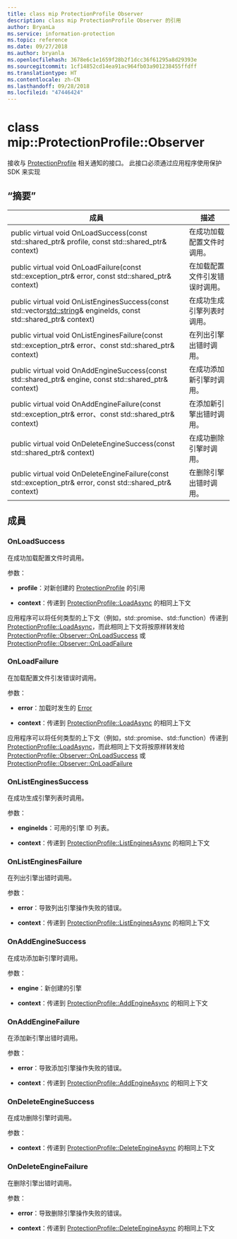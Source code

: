 ```yaml
---
title: class mip ProtectionProfile Observer
description: class mip ProtectionProfile Observer 的引用
author: BryanLa
ms.service: information-protection
ms.topic: reference
ms.date: 09/27/2018
ms.author: bryanla
ms.openlocfilehash: 3678e6c1e1659f28b2f1dcc36f61295a8d29393e
ms.sourcegitcommit: 1cf14852cd14ea91ac964fb03a901238455ffdff
ms.translationtype: HT
ms.contentlocale: zh-CN
ms.lasthandoff: 09/28/2018
ms.locfileid: "47446424"
---
```

# <a name="class-mipprotectionprofileobserver"></a>class mip::ProtectionProfile::Observer 
接收与 [ProtectionProfile](class_mip_protectionprofile.md) 相关通知的接口。
此接口必须通过应用程序使用保护 SDK 来实现
  
## <a name="summary"></a>“摘要”
 成員                        | 描述                                
--------------------------------|---------------------------------------------
public virtual void OnLoadSuccess(const std::shared_ptr<ProtectionProfile>& profile, const std::shared_ptr<void>& context)  |  在成功加载配置文件时调用。
public virtual void OnLoadFailure(const std::exception_ptr& error, const std::shared_ptr<void>& context)  |  在加载配置文件引发错误时调用。
public virtual void OnListEnginesSuccess(const std::vector<std::string>& engineIds, const std::shared_ptr<void>& context)  |  在成功生成引擎列表时调用。
public virtual void OnListEnginesFailure(const std::exception_ptr& error、const std::shared_ptr<void>& context)  |  在列出引擎出错时调用。
public virtual void OnAddEngineSuccess(const std::shared_ptr<ProtectionEngine>& engine, const std::shared_ptr<void>& context)  |  在成功添加新引擎时调用。
public virtual void OnAddEngineFailure(const std::exception_ptr& error、const std::shared_ptr<void>& context)  |  在添加新引擎出错时调用。
public virtual void OnDeleteEngineSuccess(const std::shared_ptr<void>& context)  |  在成功删除引擎时调用。
public virtual void OnDeleteEngineFailure(const std::exception_ptr& error, const std::shared_ptr<void>& context)  |  在删除引擎出错时调用。
  
## <a name="members"></a>成員
  
### <a name="onloadsuccess"></a>OnLoadSuccess
在成功加载配置文件时调用。

参数：  
* **profile**：对新创建的 [ProtectionProfile](class_mip_protectionprofile.md) 的引用


* **context**：传递到 [ProtectionProfile::LoadAsync](class_mip_protectionprofile.md#addengineasync) 的相同上下文


应用程序可以将任何类型的上下文（例如，std::promise、std::function）传递到 [ProtectionProfile::LoadAsync](class_mip_protectionprofile.md#addengineasync)，而此相同上下文将按原样转发给 [ProtectionProfile::Observer::OnLoadSuccess](class_mip_protectionprofile_observer.md#onloadsuccess) 或 [ProtectionProfile::Observer::OnLoadFailure](class_mip_protectionprofile_observer.md#onloadfailure)
  
### <a name="onloadfailure"></a>OnLoadFailure
在加载配置文件引发错误时调用。

参数：  
* **error**：加载时发生的 [Error](class_mip_error.md) 


* **context**：传递到 [ProtectionProfile::LoadAsync](class_mip_protectionprofile.md#addengineasync) 的相同上下文


应用程序可以将任何类型的上下文（例如，std::promise、std::function）传递到 [ProtectionProfile::LoadAsync](class_mip_protectionprofile.md#addengineasync)，而此相同上下文将按原样转发给 [ProtectionProfile::Observer::OnLoadSuccess](class_mip_protectionprofile_observer.md#onloadsuccess) 或 [ProtectionProfile::Observer::OnLoadFailure](class_mip_protectionprofile_observer.md#onloadfailure)
  
### <a name="onlistenginessuccess"></a>OnListEnginesSuccess
在成功生成引擎列表时调用。

参数：  
* **engineIds**：可用的引擎 ID 列表。 


* **context**：传递到 [ProtectionProfile::ListEnginesAsync](class_mip_protectionprofile.md#listenginesasync) 的相同上下文


  
### <a name="onlistenginesfailure"></a>OnListEnginesFailure
在列出引擎出错时调用。

参数：  
* **error**：导致列出引擎操作失败的错误。 


* **context**：传递到 [ProtectionProfile::ListEnginesAsync](class_mip_protectionprofile.md#listenginesasync) 的相同上下文


  
### <a name="onaddenginesuccess"></a>OnAddEngineSuccess
在成功添加新引擎时调用。

参数：  
* **engine**：新创建的引擎 


* **context**：传递到 [ProtectionProfile::AddEngineAsync](class_mip_protectionprofile.md#addengineasync) 的相同上下文


  
### <a name="onaddenginefailure"></a>OnAddEngineFailure
在添加新引擎出错时调用。

参数：  
* **error**：导致添加引擎操作失败的错误。 


* **context**：传递到 [ProtectionProfile::AddEngineAsync](class_mip_protectionprofile.md#addengineasync) 的相同上下文


  
### <a name="ondeleteenginesuccess"></a>OnDeleteEngineSuccess
在成功删除引擎时调用。

参数：  
* **context**：传递到 [ProtectionProfile::DeleteEngineAsync](class_mip_protectionprofile.md#deleteengineasync) 的相同上下文


  
### <a name="ondeleteenginefailure"></a>OnDeleteEngineFailure
在删除引擎出错时调用。

参数：  
* **error**：导致删除引擎操作失败的错误。 


* **context**：传递到 [ProtectionProfile::DeleteEngineAsync](class_mip_protectionprofile.md#deleteengineasync) 的相同上下文

